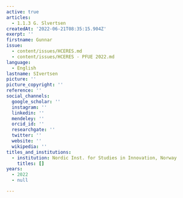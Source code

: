 ```yaml
---
active: true
articles:
  - 1.1.3 G. Slvertsen
createdAt: '2022-06-21T08:35:15.904Z'
exerpt: ''
firstname: Gunnar
issue:
  - content/issues/HCERES.md
  - content/issues/HCERES - PFUE 2022.md
language:
  - English
lastname: SIvertsen
picture: ''
picture_copyright: ''
reference: ''
social_channels:
  google_scholar: ''
  instagram: ''
  linkedin: ''
  mendeley: ''
  orcid_id: ''
  researchgate: ''
  twitter: ''
  website: ''
  wikipedia: ''
titles_and_institutions:
  - institution: Nordic Inst. for Studies in Innovation, Norway
    titles: []
years:
  - 2022
  - null

---
```

